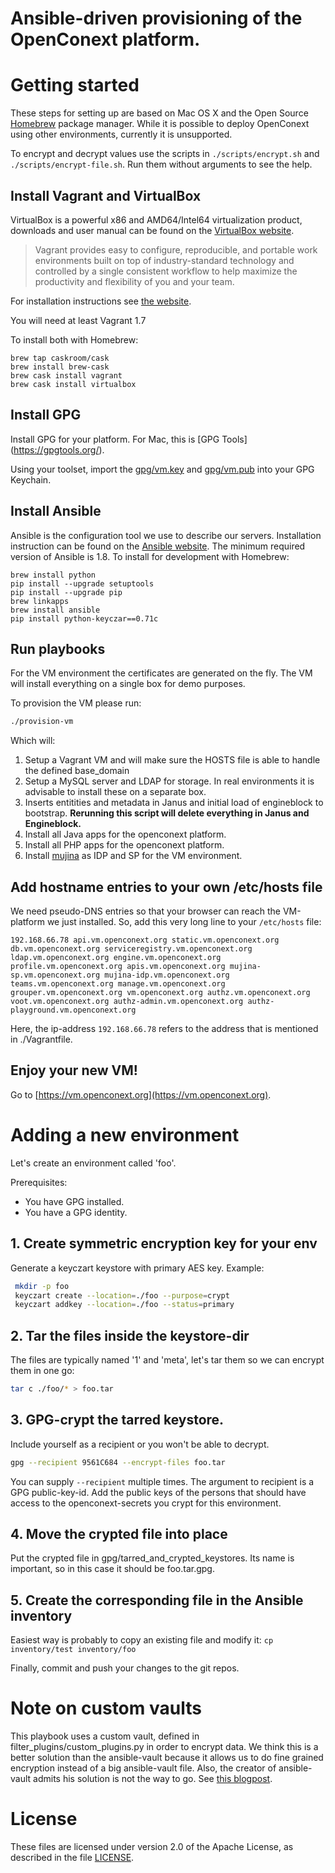 Ansible-driven provisioning of the OpenConext platform.
==============================

# Getting started

These steps for setting up are based on Mac OS X and the Open Source [Homebrew](http://brew.sh) package manager. 
While it is possible to deploy OpenConext using other environments, currently it is unsupported.

To encrypt and decrypt values use the scripts in `./scripts/encrypt.sh` and `./scripts/encrypt-file.sh`. Run them without arguments to see the help.

## Install Vagrant and VirtualBox

VirtualBox is a powerful x86 and AMD64/Intel64 virtualization product, downloads and user manual can be found on the [VirtualBox website](https://www.virtualbox.org/wiki/Downloads).
> Vagrant provides easy to configure, reproducible, and portable work environments built on top of industry-standard technology and controlled by a single consistent workflow to help maximize the productivity and flexibility of you and your team.

For installation instructions see [the website](https://docs.vagrantup.com/v2/installation/index.html).

You will need at least Vagrant 1.7

To install both with Homebrew:

    brew tap caskroom/cask
    brew install brew-cask
    brew cask install vagrant
    brew cask install virtualbox

## Install GPG
Install GPG for your platform. For Mac, this is [GPG Tools] (https://gpgtools.org/).

Using your toolset, import the [gpg/vm.key](gpg/vm.key) and [gpg/vm.pub](gpg/vm.pub) into your GPG Keychain.

## Install Ansible

Ansible is the configuration tool we use to describe our servers.
Installation instruction can be found on the [Ansible website](http://docs.ansible.com/intro_installation.html).
The minimum required version of Ansible is 1.8.
To install for development with Homebrew:

    brew install python
    pip install --upgrade setuptools
    pip install --upgrade pip
    brew linkapps
    brew install ansible
    pip install python-keyczar==0.71c

## Run playbooks

For the VM environment the certificates are generated on the fly.
The VM will install everything on a single box for demo purposes.

To provision the VM please run:

```bash
./provision-vm
```

Which will:

1. Setup a Vagrant VM and will make sure the HOSTS file is able to handle the defined base_domain
2. Setup a MySQL server and LDAP for storage. In real environments it is advisable to install these on a separate box.
3. Inserts entitities and metadata in Janus and initial load of engineblock to bootstrap. **Rerunning this script will delete everything in Janus and Engineblock.**
4. Install all Java apps for the openconext platform.
5. Install all PHP apps for the openconext platform.
6. Install [mujina](https://github.com/OpenConext/Mujina) as IDP and SP for the VM environment.

## Add hostname entries to your own /etc/hosts file

We need pseudo-DNS entries so that your browser can reach the VM-platform we just installed. So, add this very long line to your `/etc/hosts` file:

```
192.168.66.78 api.vm.openconext.org static.vm.openconext.org db.vm.openconext.org serviceregistry.vm.openconext.org ldap.vm.openconext.org engine.vm.openconext.org  profile.vm.openconext.org apis.vm.openconext.org mujina-sp.vm.openconext.org mujina-idp.vm.openconext.org teams.vm.openconext.org manage.vm.openconext.org grouper.vm.openconext.org vm.openconext.org authz.vm.openconext.org voot.vm.openconext.org authz-admin.vm.openconext.org authz-playground.vm.openconext.org
```

Here, the ip-address `192.168.66.78` refers to the address that is mentioned in ./Vagrantfile.

## Enjoy your new VM!

Go to [https://vm.openconext.org](https://vm.openconext.org).

# Adding a new environment
Let's create an environment called 'foo'.

Prerequisites:

 * You have GPG installed.
 * You have a GPG identity.

## 1. Create symmetric encryption key for your env
Generate a keyczart keystore with primary AES key. Example:

```bash
 mkdir -p foo
 keyczart create --location=./foo --purpose=crypt
 keyczart addkey --location=./foo --status=primary
```

## 2. Tar the files inside the keystore-dir
The files are typically named '1' and 'meta', let's tar them so we can encrypt them in one go:

```bash
tar c ./foo/* > foo.tar
```

## 3. GPG-crypt the tarred keystore.

Include yourself as a recipient or you won't be able to decrypt.

```bash
gpg --recipient 9561C684 --encrypt-files foo.tar
```

You can supply `--recipient` multiple times. The argument to recipient is a GPG public-key-id.
Add the public keys of the persons that should have access to the openconext-secrets you crypt for this environment.

## 4. Move the crypted file into place
Put the crypted file in gpg/tarred_and_crypted_keystores. Its name is important, so in this case it should be foo.tar.gpg.

## 5. Create the corresponding file in the Ansible inventory
Easiest way is probably to copy an existing file and modify it: `cp inventory/test inventory/foo`

Finally, commit and push your changes to the git repos.

# Note on custom vaults

This playbook uses a custom vault, defined in filter_plugins/custom_plugins.py in order to encrypt data. We think this is a better solution than the ansible-vault because it allows us to do fine grained encryption instead of a big ansible-vault file.
Also, the creator of ansible-vault admits his solution is not the way to go. See [this blogpost](http://jpmens.net/2014/02/22/my-thoughts-on-ansible-s-vault/).

# License

These files are licensed under version 2.0 of the Apache License, as described in the file [LICENSE](LICENSE).
